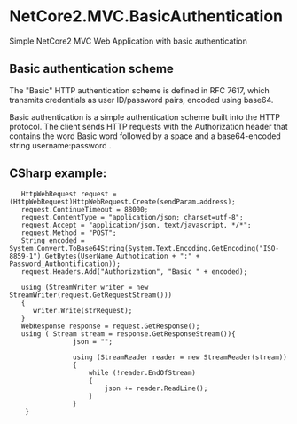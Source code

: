 # NetCore2.MVC.BasicAuthentication
Simple NetCore2 MVC Web Application with basic authentication

## Basic authentication scheme

The "Basic" HTTP authentication scheme is defined in RFC 7617, which transmits credentials as user ID/password pairs, encoded using base64.

Basic authentication is a simple authentication scheme built into the HTTP protocol. The client sends HTTP requests with the Authorization header that contains the word Basic word followed by a space and a base64-encoded string username:password .

## CSharp example:

       HttpWebRequest request = (HttpWebRequest)HttpWebRequest.Create(sendParam.address);
       request.ContinueTimeout = 88000;
       request.ContentType = "application/json; charset=utf-8";
       request.Accept = "application/json, text/javascript, */*";
       request.Method = "POST";
       String encoded = System.Convert.ToBase64String(System.Text.Encoding.GetEncoding("ISO-8859-1").GetBytes(UserName_Authotication + ":" + Password_Authontification));
       request.Headers.Add("Authorization", "Basic " + encoded);

	   using (StreamWriter writer = new StreamWriter(request.GetRequestStream()))
       {
          writer.Write(strRequest);
       }
       WebResponse response = request.GetResponse();
       using ( Stream stream = response.GetResponseStream()){
                    json = "";

                    using (StreamReader reader = new StreamReader(stream))
                    {
                        while (!reader.EndOfStream)
                        {
                            json += reader.ReadLine();
                        }
                    }
		}